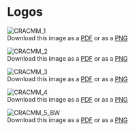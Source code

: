 # Logos

![CRACMM_1](CRACMM_1.png)  
Download this image as a [PDF](CRACMM_1.pdf) or as a [PNG](CRACMM_1.png)  

![CRACMM_2](CRACMM_2.png)  
Download this image as a [PDF](CRACMM_2.pdf) or as a [PNG](CRACMM_2.png)  

![CRACMM_3](CRACMM_3.png)  
Download this image as a [PDF](CRACMM_3.pdf) or as a [PNG](CRACMM_3.png)  

![CRACMM_4](CRACMM_3.png)  
Download this image as a [PDF](CRACMM_4.pdf) or as a [PNG](CRACMM_4.png)  

![CRACMM_5_BW](CRACMM_5_BW.png)  
Download this image as a [PDF](CRACMM_5_BW.pdf) or as a [PNG](CRACMM_5_BW.png)  